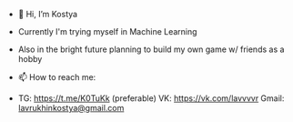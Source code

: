 - 👋 Hi, I’m Kostya
- Currently I'm trying myself in Machine Learning
- Also in the bright future planning to build my own game w/ friends as a hobby 

- 📫 How to reach me:
- TG: https://t.me/K0TuKk (preferable)
  VK: https://vk.com/lavvvvr
  Gmail: lavrukhinkostya@gmail.com
